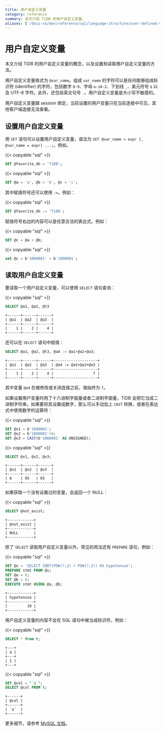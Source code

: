 ```yaml
---
title: 用户自定义变量
category: reference
summary: 本文介绍 TiDB 的用户自定义变量。
aliases: ['/docs-cn/dev/reference/sql/language-structure/user-defined-variables/']
---
```


# 用户自定义变量

本文介绍 TiDB 的用户自定义变量的概念，以及设置和读取用户自定义变量的方法。

用户自定义变量格式为 `@var_name`。组成 `var_name` 的字符可以是任何能够组成标识符 (identifier) 的字符，包括数字 `0-9`、字母 `a-zA-Z`、下划线 `_`、美元符号 `$` 以及 UTF-8 字符。此外，还包括英文句号 `.`。用户自定义变量是大小写不敏感的。

用户自定义变量跟 session 绑定，当前设置的用户变量只在当前连接中可见，其他客户端连接无法查看。

## 设置用户自定义变量

用 `SET` 语句可以设置用户自定义变量，语法为 `SET @var_name = expr [, @var_name = expr] ...;`。例如，

{{< copyable "sql" >}}

```sql
SET @favorite_db = 'TiDB';
```

{{< copyable "sql" >}}

```sql
SET @a = 'a', @b = 'b', @c = 'c';
```

其中赋值符号还可以使用 `:=`。例如：

{{< copyable "sql" >}}

```sql
SET @favorite_db := 'TiDB';
```

赋值符号右边的内容可以是任意合法的表达式。例如：

{{< copyable "sql" >}}

```sql
SET @c = @a + @b;
```

{{< copyable "sql" >}}

```sql
set @c = b'1000001' + b'1000001';
```

## 读取用户自定义变量

要读取一个用户自定义变量，可以使用 `SELECT` 语句查询：

{{< copyable "sql" >}}

```sql
SELECT @a1, @a2, @t3
```

```
+------+------+------+
| @a1  | @a2  | @a3  |
+------+------+------+
|    1 |    2 |    4 |
+------+------+------+
```

还可以在 `SELECT` 语句中赋值：

```sql
SELECT @a1, @a2, @t3, @a4 := @a1+@a2+@a3;
```

```
+------+------+------+--------------------+
| @a1  | @a2  | @a3  | @a4 := @a1+@a2+@a3 |
+------+------+------+--------------------+
|    1 |    2 |    4 |                  7 |
+------+------+------+--------------------+
```

其中变量 `@a4` 在被修改或关闭连接之前，值始终为 `7`。

如果设置用户变量时用了十六进制字面量或者二进制字面量，TiDB 会把它当成二进制字符串。如果要将其设置成数字，那么可以手动加上 `CAST` 转换，或者在表达式中使用数字的运算符：

{{< copyable "sql" >}}

```sql
SET @v1 = b'1000001';
SET @v2 = b'1000001'+0;
SET @v3 = CAST(b'1000001' AS UNSIGNED);
```

{{< copyable "sql" >}}

```sql
SELECT @v1, @v2, @v3;
```

```
+------+------+------+
| @v1  | @v2  | @v3  |
+------+------+------+
| A    | 65   | 65   |
+------+------+------+
```

如果获取一个没有设置过的变量，会返回一个 NULL：

{{< copyable "sql" >}}

```sql
SELECT @not_exist;
```

```
+------------+
| @not_exist |
+------------+
| NULL       |
+------------+
```

除了 `SELECT` 读取用户自定义变量以外，常见的用法还有 `PREPARE` 语句，例如：

{{< copyable "sql" >}}

```sql
SET @s = 'SELECT SQRT(POW(?,2) + POW(?,2)) AS hypotenuse';
PREPARE stmt FROM @s;
SET @a = 6;
SET @b = 8;
EXECUTE stmt USING @a, @b;
```

```
+------------+
| hypotenuse |
+------------+
|         10 |
+------------+
```

用户自定义变量的内容不会在 SQL 语句中被当成标识符，例如：

{{< copyable "sql" >}}

```sql
SELECT * from t;
```

```
+---+
| a |
+---+
| 1 |
+---+
```

{{< copyable "sql" >}}

```sql
SET @col = "`a`";
SELECT @col FROM t;
```

```
+------+
| @col |
+------+
| `a`  |
+------+
```

更多细节，请参考 [MySQL 文档](https://dev.mysql.com/doc/refman/5.7/en/user-variables.html)。
